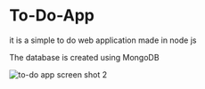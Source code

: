 # To-Do-App
it is a simple to do web application made in node js 

The database is created using MongoDB

![to-do app screen shot 2](https://user-images.githubusercontent.com/67034331/100756374-300b4500-3413-11eb-95b0-b3da35074cf2.png)


